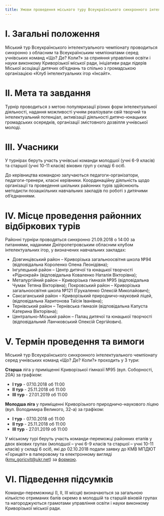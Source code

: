 ```yaml
---
title: Умови проведення міського туру Всеукраїнського синхронного інтелектуального чемпіонату серед учнівських команд «Що? Де? Коли?» у 2018/2019 навчальному році
---
```


# І. Загальні положення

Міський тур Всеукраїнського інтелектуального чемпіонату проводиться синхронно з обласним та Всеукраїнським чемпіонатами серед учнівських команд «Що? Де? Коли?» за сприяння управління освіти і науки виконкому Криворізької міської ради, ініціативи ради лідерів Міської асоціації дитячих об’єднань та спільно з громадською організацією «Клуб інтелектуальних ігор «Інсайт».

# ІІ. Мета та завдання

Турнір проводиться з метою популяризації різних форм інтелектуальної діяльності, надання можливості учням реалізувати свій творчий та інтелектуальний потенціал, активізації діяльності дитячо-юнацьких громадських осередків, організації змістовного дозвілля учнівської молоді.

# ІІІ. Учасники

У турнірах беруть участь учнівські команди молодшої (учні 6-9 класів) та старшої (учні 10-11 класів) вікових груп у складі 6 осіб.

До керівництва командою залучаються педагоги-організатори, педагоги-тренери, класні керівники. Координаційну діяльність щодо організації та проведення шкільних районних турів здійснюють методисти позашкільних навчальних закладів по роботі з дитячими об’єднаннями.

# ІV. Місце проведення районних відбіркових турів

Районні турніри проводяться синхронно 21.09.2018 о 14:00 за питаннями, наданими Дніпропетровським обласним клубом інтелектуальних ігор, у визначених навчальних закладах:

- Довгинцівський район – Криворізька загальноосвітня школа №94 (відповідальна Короленко Олена Леонідівна);
- Інгулецький район – Центр дитячої та юнацької творчості «Ріднокрай» (відповідальна Коваленко Наталія Вікторівна);
- Металургійний район – Криворізька гімназія №95 (відповідальна Чумак Тетяна Вікторівна);
  Покровський район – Криворізька загальноосвітня школа №121 (Грукаленко Олексій Миколайович);
- Саксаганський район – Криворізький природничо-науковий ліцей, (відповідальна Харитонова Таїсія Іванівна);
- Тернівський район – Тернівська гімназія (відповідальна Капуста Катерина Вікторівна);
- Центрально-Міський район – Палац дитячої та юнацької творчості (відповідальний Ланчковський Олексій Сергійович).

# V. Термін проведення та вимоги

Міський тур Всеукраїнського синхронного інтелектуального чемпіонату серед учнівських команд «Що? Де? Коли?» проходить у 3 тури:

**Старша** ліга у приміщенні Криворізької гімназії №95 (вул. Соборності, 20А) за графіком:

- **І тур** - 07.10.2018 об 11:00
- **ІІ тур** - 25.11.2018 об 11:00
- **ІІІ тур** - 27.01.2019 об 11:00

**Молодша ліга** у приміщенні Криворізького природничо-наукового ліцею (вул. Володимира Великого, 32-а) за графіком:

- **І тур** - 07.10.2018 об 11:00
- **ІІ тур** - 25.11.2018 об 11:00
- **ІІІ тур** - 27.01.2019 об 11:00

У міському турі беруть участь команди-переможці районних етапів у двох вікових групах (молодшої – учні 6-9 класів та старшої – учні 10-11 класів) у складі 6 осіб, які до 02.10.2018 подали заявку до КМВ МПДЮТ «Горицвіт» в паперовому та електронному вигляді (kmv_goricvit@ukr.net) за [формою](заявка.docx).

# VІ. Підведення підсумків

Команди-переможниці (І, ІІ, ІІІ місця) визначаються за загальною кількістю отриманих балів окремо в молодшій та старшій віковій групах та нагороджуються грамотами управління освіти і науки виконкому Криворізької міської ради.
